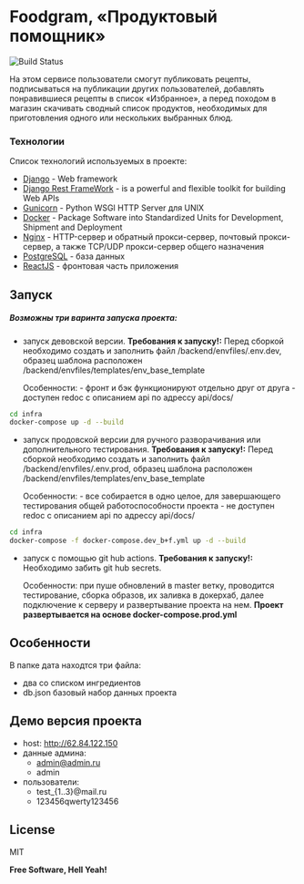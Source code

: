 # Foodgram, «Продуктовый помощник»

![Build Status](https://github.com/ipodjke/foodgram-project-react/actions/workflows/main.yaml/badge.svg?branch=master)

На этом сервисе пользователи смогут публиковать рецепты, подписываться на публикации других пользователей, добавлять понравившиеся рецепты в список «Избранное», а перед походом в магазин скачивать сводный список продуктов, необходимых для приготовления одного или нескольких выбранных блюд.

### Технологии

Список технологий используемых в проекте:

- [Django](https://www.djangoproject.com/) - Web framework
- [Django Rest FrameWork](https://www.django-rest-framework.org/) - is a powerful and flexible toolkit for building Web APIs
- [Gunicorn](https://gunicorn.org/) - Python WSGI HTTP Server для UNIX
- [Docker](https://www.docker.com/) - Package Software into Standardized Units for Development, Shipment and Deployment
- [Nginx](https://nginx.org/ru/) - HTTP-сервер и обратный прокси-сервер, почтовый прокси-сервер, а также TCP/UDP прокси-сервер общего назначения
- [PostgreSQL](https://www.postgresql.org/) - база данных
- [ReactJS](https://reactjs.org) - фронтовая часть приложения

## Запуск

##### Возможны три варинта запуска проекта:

- запуск девовской версии.
    **Требования к запуску!:**
        Перед сборкой необходимо создать и заполнить файл /backend/envfiles/.env.dev,
        образец шаблона расположен /backend/envfiles/templates/env_base_template
        
    Особенности:
        - фронт и бэк функционируют отдельно друг от друга
        - доступен redoc с описанием api по адрессу api/docs/

```sh
cd infra
docker-compose up -d --build    
```

- запуск продовской версии для ручного разворачивания или дополнительного тестирования.
    **Требования к запуску!:**
        Перед сборкой необходимо создать и заполнить файл /backend/envfiles/.env.prod,
        образец шаблона расположен /backend/envfiles/templates/env_base_template
        
    Особенности:
        - все собирается в одно целое, для завершающего тестирования общей работоспособности проекта
        - не доступен redoc с описанием api по адрессу api/docs/

```sh
cd infra
docker-compose -f docker-compose.dev_b+f.yml up -d --build    
```

- запуск с помощью git hub actions.
    **Требования к запуску!:**
        Необходимо забить git hub secrets.
        
    Особенности:
        при пуше обновлений в master ветку, проводится тестирование, сборка образов, их заливка в докерхаб, далее подключение к серверу и развертывание проекта на нем.
        **Проект развертывается на основе docker-compose.prod.yml**

## Особенности

В папке дата находтся три файла:
- два со списком ингредиентов
- db.json базовый набор данных проекта


## Демо версия проекта

- host: http://62.84.122.150
- данные админа:
    - admin@admin.ru
    - admin
- пользователи:
    - test_{1..3}@mail.ru
    - 123456qwerty123456

## License

MIT

**Free Software, Hell Yeah!**